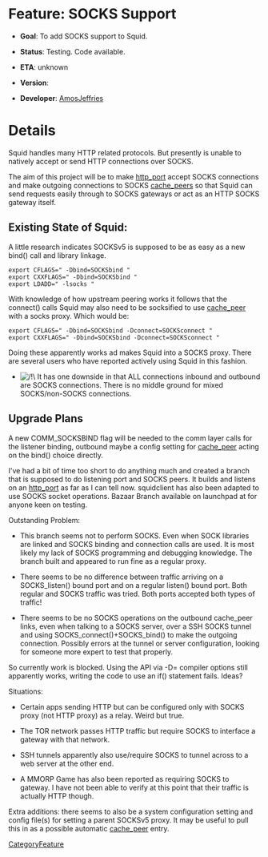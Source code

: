 # Feature: SOCKS Support

  - **Goal**: To add SOCKS support to Squid.

  - **Status**: Testing. Code available.

  - **ETA**: unknown

  - **Version**:

  - **Developer**:
    [AmosJeffries](/AmosJeffries#)

# Details

Squid handles many HTTP related protocols. But presently is unable to
natively accept or send HTTP connections over SOCKS.

The aim of this project will be to make
[http\_port](http://www.squid-cache.org/Doc/config/http_port#) accept
SOCKS connections and make outgoing connections to SOCKS
[cache\_peers](http://www.squid-cache.org/Doc/config/cache_peers#) so
that Squid can send requests easily through to SOCKS gateways or act as
an HTTP SOCKS gateway itself.

## Existing State of Squid:

A little research indicates SOCKSv5 is supposed to be as easy as a new
bind() call and library linkage.
[](http://www.squid-cache.org/mail-archive/squid-users/199901/0033.html)

    export CFLAGS=" -Dbind=SOCKSbind "
    export CXXFLAGS=" -Dbind=SOCKSbind "
    export LDADD=" -lsocks "

With knowledge of how upstream peering works it follows that the
connect() calls Squid may also need to be socksified to use
[cache\_peer](http://www.squid-cache.org/Doc/config/cache_peer#) with a
socks proxy. Which would be:

    export CFLAGS=" -Dbind=SOCKSbind -Dconnect=SOCKSconnect "
    export CXXFLAGS=" -Dbind=SOCKSbind -Dconnect=SOCKSconnect "

Doing these apparently works ad makes Squid into a SOCKS proxy. There
are several users who have reported actively using Squid in this
fashion.

  - ![/\!\\](https://wiki.squid-cache.org/wiki/squidtheme/img/alert.png)
    It has one downside in that ALL connections inbound and outbound are
    SOCKS connections. There is no middle ground for mixed
    SOCKS/non-SOCKS connections.

## Upgrade Plans

A new COMM\_SOCKSBIND flag will be needed to the comm layer calls for
the listener binding, outbound maybe a config setting for
[cache\_peer](http://www.squid-cache.org/Doc/config/cache_peer#) acting
on the bind() choice directly.

I've had a bit of time too short to do anything much and created a
branch that is supposed to do listening port and SOCKS peers. It builds
and listens on an
[http\_port](http://www.squid-cache.org/Doc/config/http_port#) as far as
I can tell now. squidclient has also been adapted to use SOCKS socket
operations. Bazaar Branch available on launchpad at
[](https://code.launchpad.net/~yadi/squid/socks) for anyone keen on
testing.

Outstanding Problem:

  - This branch seems not to perform SOCKS. Even when SOCK libraries are
    linked and SOCKS binding and connection calls are used. It is most
    likely my lack of SOCKS programming and debugging knowledge. The
    branch built and appeared to run fine as a regular proxy.

  - There seems to be no difference between traffic arriving on a
    SOCKS\_listen() bound port and on a regular listen() bound port.
    Both regular and SOCKS traffic was tried. Both ports accepted both
    types of traffic\!

  - There seems to be no SOCKS operations on the outbound cache\_peer
    links, even when talking to a SOCKS server, over a SSH SOCKS tunnel
    and using SOCKS\_connect()+SOCKS\_bind() to make the outgoing
    connection. Possibly errors at the tunnel or server configuration,
    looking for someone more expert to test that properly.

So currently work is blocked. Using the API via -D= compiler options
still apparently works, writing the code to use an if() statement fails.
Ideas?

Situations:

  - Certain apps sending HTTP but can be configured only with SOCKS
    proxy (not HTTP proxy) as a relay. Weird but true.

  - The TOR network passes HTTP traffic but require SOCKS to interface a
    gateway with that network.

  - SSH tunnels apparently also use/require SOCKS to tunnel across to a
    web server at the other end.

  - A MMORP Game has also been reported as requiring SOCKS to gateway. I
    have not been able to verify at this point that their traffic is
    actually HTTP though.

Extra additions: there seems to also be a system configuration setting
and config file(s) for setting a parent SOCKSv5 proxy. It may be useful
to pull this in as a possible automatic
[cache\_peer](http://www.squid-cache.org/Doc/config/cache_peer#) entry.

[CategoryFeature](/CategoryFeature#)
